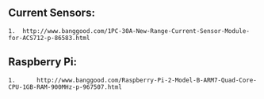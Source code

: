 ## **Current Sensors:**
	1. 	http://www.banggood.com/1PC-30A-New-Range-Current-Sensor-Module-for-ACS712-p-86583.html
## **Raspberry Pi:**
  	1.  	http://www.banggood.com/Raspberry-Pi-2-Model-B-ARM7-Quad-Core-CPU-1GB-RAM-900MHz-p-967507.html
